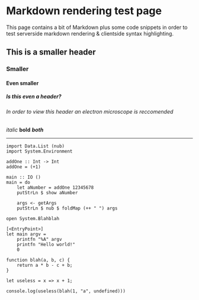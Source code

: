 # Markdown rendering test page
This page contains a bit of Markdown plus some code snippets in order to test serverside markdown rendering & clientside syntax highlighting.

## This is a smaller header
### Smaller
#### Even smaller
##### Is this even a header?
###### In order to view this header an electron microscope is reccomended

*italic* **bold** ***both***

----

~~~~
import Data.List (nub)
import System.Environment

addOne :: Int -> Int
addOne = (+1)

main :: IO ()
main = do
    let aNumber = addOne 12345678
    putStrLn $ show aNumber

    args <- getArgs
    putStrLn $ nub $ foldMap (++ " ") args
~~~~

~~~~
open System.Blahblah

[<EntryPoint>]
let main argv =
    printfn "%A" argv
    printfn "Hello world!"
    0
~~~~

~~~~
function blah(a, b, c) {
    return a * b - c + b;
}

let useless = x => x + 1;

console.log(useless(blah(1, "a", undefined)))
~~~~